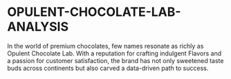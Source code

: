 # OPULENT-CHOCOLATE-LAB-ANALYSIS
In the world of premium chocolates, few names resonate as richly as Opulent Chocolate Lab. With a reputation for crafting indulgent Flavors and a passion for customer satisfaction, the brand has not only sweetened taste buds across continents but also carved a data-driven path to success.
